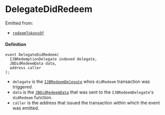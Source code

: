 # DelegateDidRedeem

Emitted from:

* [`redeemTokensOf`](/v4/deprecated/v3/deprecated/or-payment-terminals/or-abstract/jbpayoutredemptionpaymentterminal/write/redeemtokensof.md)

#### Definition

```
event DelegateDidRedeem(
  IJBRedemptionDelegate indexed delegate,
  JBDidRedeemData data,
  address caller
);
```

* `delegate` is the [`IJBRedeemDelegate`](/v4/deprecated/v3/api/interfaces/ijbredemptiondelegate.md) whos `didRedeem` transaction was triggered.
* `data` is the [`JBDidRedeemData`](/v4/deprecated/v3/api/data-structures/jbdidredeemdata.md) that was sent to the `IJBRedeemDelegate`'s `didRedeem` function.
* `caller` is the address that issued the transaction within which the event was emitted.
